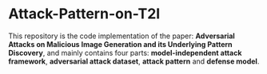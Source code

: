 # Attack-Pattern-on-T2I
This repository is the code implementation of the paper: **Adversarial Attacks on Malicious Image Generation and its Underlying Pattern Discovery**, and mainly contains four parts: **model-independent attack framework**, **adversarial attack dataset**, **attack pattern** and **defense model**.

